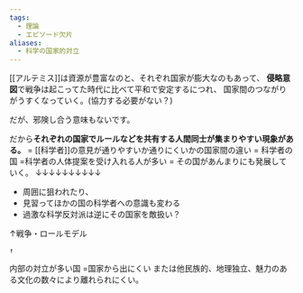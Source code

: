 ```yaml
---
tags:
  - 理論
  - エピソード欠片
aliases:
  - 科学の国家的対立
---
```

[[アルテミス]]は資源が豊富なのと、それぞれ国家が膨大なのもあって、
**侵略意図**で戦争は起こってた時代に比べて平和で安定するにつれ、
国家間のつながりがうすくなっていく。(協力する必要がない？)

だが、邪険し合う意味もないです。

だから**それぞれの国家でルールなどを共有する人間同士が集まりやすい現象がある。**
= [[科学者]]の意見が通りやすいか通りにくいかの国家間の違い
= 科学者の国
=科学者の人体提案を受け入れる人が多い
= その国があんまりにも発展していく。
				↓↓↓↓↓↓↓↓↓↓
- 周囲に狙われたり、
- 見習ってほかの国の科学者への意識も変わる
- 過激な科学反対派は逆にその国家を敵扱い？

↑戦争・ロールモデル

	↑
内部の対立が多い国
=国家から出にくい
または他民族的、地理独立、魅力のある文化の数々により離れられにくい。